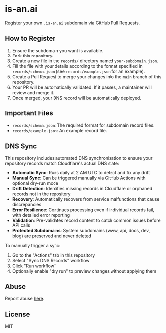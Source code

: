 # is-an.ai

Register your own `.is-an.ai` subdomain via GitHub Pull Requests.

## How to Register

1.  Ensure the subdomain you want is available.
2.  Fork this repository.
3.  Create a new file in the `records/` directory named `your-subdomain.json`.
4.  Fill the file with your details according to the format specified in `records/schema.json` (see `records/example.json` for an example).
5.  Create a Pull Request to merge your changes into the `main` branch of this repository.
6.  Your PR will be automatically validated. If it passes, a maintainer will review and merge it.
7.  Once merged, your DNS record will be automatically deployed.

## Important Files

- `records/schema.json`: The required format for subdomain record files.
- `records/example.json`: An example record file.

## DNS Sync

This repository includes automated DNS synchronization to ensure your repository records match Cloudflare's actual DNS state:

- **Automatic Sync**: Runs daily at 2 AM UTC to detect and fix any drift
- **Manual Sync**: Can be triggered manually via GitHub Actions with optional dry-run mode
- **Drift Detection**: Identifies missing records in Cloudflare or orphaned records not in the repository
- **Recovery**: Automatically recovers from service malfunctions that cause discrepancies
- **Error Resilience**: Continues processing even if individual records fail, with detailed error reporting
- **Validation**: Pre-validates record content to catch common issues before API calls
- **Protected Subdomains**: System subdomains (www, api, docs, dev, blog) are preserved and never deleted

To manually trigger a sync:

1. Go to the "Actions" tab in this repository
2. Select "Sync DNS Records" workflow
3. Click "Run workflow"
4. Optionally enable "dry run" to preview changes without applying them

## Abuse

Report abuse [here](link-to-abuse-reporting-mechanism).

## License

MIT
